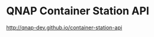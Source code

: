 QNAP Container Station API
===========================

http://qnap-dev.github.io/container-station-api
